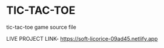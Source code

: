 # TIC-TAC-TOE
tic-tac-toe game source file

LIVE PROJECT LINK-
https://soft-licorice-09ad45.netlify.app
